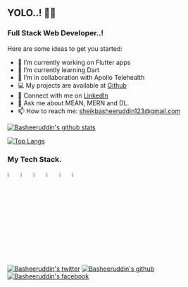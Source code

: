 ## YOLO..! 👋:blossom:
### Full Stack Web Developer..!

Here are some ideas to get you started:

- 🔭 I’m currently working on Flutter apps
- 🌱 I’m currently learning Dart
- 👯 I’m in collaboration with Apollo Telehealth
- 💻 My projects are available at [Github](https://github.com/basheeruddin-sheik)
- 📝 Connect with me on [LinkedIn](https://www.linkedin.com/in/sheik-basheeruddin-b2a203180/)
- 💬 Ask me about MEAN, MERN and DL.
- 📫 How to reach me: sheikbasheeruddin123@gmail.com

[![Basheeruddin's github stats](https://github-readme-stats.vercel.app/api?username=basheeruddin-sheik&show_icons=true&theme=tokyonight)](https://github.com/basheeruddin-sheik/github-readme-stats)

[![Top Langs](https://github-readme-stats.vercel.app/api/top-langs/?username=basheeruddin-sheik&layout=compact&theme=tokyonight)](https://github.com/basheeruddin-sheik/github-readme-stats)

### My Tech Stack.

<p float="left">
  <img src="https://camo.githubusercontent.com/0718de253954368a746d474ac4145da14ed303e0/68747470733a2f2f72656163746e61746976652e6465762f696d672f6865616465725f6c6f676f2e737667" width="5%" height="5%">
  <img src="https://camo.githubusercontent.com/e1e113df83e7731fdb90f6f0ab2eeb155fd1b48c27d99814dcf1c23c0acdc6a2/68747470733a2f2f6173736574732e76657263656c2e636f6d2f696d6167652f75706c6f61642f76313636323133303535392f6e6578746a732f49636f6e5f6461726b5f6261636b67726f756e642e706e67" width="5%" height="5%">
    <img src="https://avatars.githubusercontent.com/u/139426?s=200&v=4" width="5%" height="5%">
    <img src="https://camo.githubusercontent.com/5f54c0817521724a2deae8dedf0c280a589fd0aa9bffd7f19fa6254bb52e996a/68747470733a2f2f6e6573746a732e636f6d2f696d672f6c6f676f2d736d616c6c2e737667" width="5%" height="5%">
  <img src="https://camo.githubusercontent.com/d1f1645b9ef49f552fa58d6170bf0f516e023979/68747470733a2f2f7777772e766563746f726c6f676f2e7a6f6e652f6c6f676f732f66697265626173652f66697265626173652d69636f6e2e737667" width="5%" height="5%">
  <img src="https://camo.githubusercontent.com/b912b7cde6980dbd24969c2cf4e1855af0079310/68747470733a2f2f7777772e766563746f726c6f676f2e7a6f6e652f6c6f676f732f666c7574746572696f2f666c7574746572696f2d69636f6e2e737667" width="5%" height="5%">

</p>

[![Basheeruddin's twitter](http://i.imgur.com/tXSoThF.png)](https://twitter.com/koumudi_psk)
[![Basheeruddin's github](http://i.imgur.com/0o48UoR.png)](https://github.com/koumudi-panguluri)
[![Basheeruddin's facebook](http://i.imgur.com/P3YfQoD.png)](https://facebook.com/koumudi_psk)
